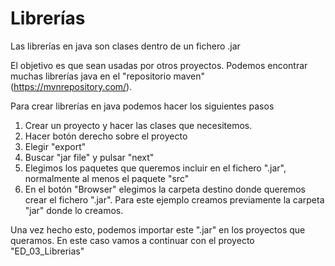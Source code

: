 # Librerías

Las librerías en java son clases dentro de un fichero .jar

El objetivo es que sean usadas por otros proyectos. Podemos encontrar muchas librerías java en el "repositorio maven" (https://mvnrepository.com/).

Para crear librerías en java podemos hacer los siguientes pasos

1. Crear un proyecto y hacer las clases que necesitemos.
2. Hacer botón derecho sobre el proyecto
3. Elegir "export"
4. Buscar "jar file" y pulsar "next"
5. Elegimos los paquetes que queremos incluir en el fichero ".jar", normalmente al menos el paquete "src"
6. En el botón "Browser" elegimos la carpeta destino donde queremos crear el fichero ".jar". Para este ejemplo creamos previamente la carpeta "jar" donde lo creamos.

Una vez hecho esto, podemos importar este ".jar" en los proyectos que queramos. En este caso vamos a continuar con el proyecto "ED_03_Librerias"
